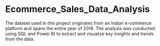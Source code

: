 # Ecommerce_Sales_Data_Analysis
The dataset used in this project originates from an Indian e-commerce platform and spans the entire year of 2018. The analysis was conducted using SQL and Power BI to extract and visualize key insights and trends from the data.
